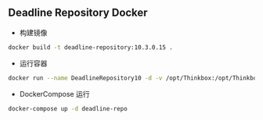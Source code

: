 Deadline Repository Docker
--
- 构建镜像
```bash
docker build -t deadline-repository:10.3.0.15 .
```
- 运行容器
```bash
docker run --name DeadlineRepository10 -d -v /opt/Thinkbox:/opt/Thinkbox -v /etc/localtime:/etc/localtime:ro -p 27100:27100 deadline-repository:10.1
```
- DockerCompose 运行
```bash
docker-compose up -d deadline-repo
```
